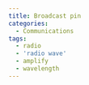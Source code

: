 ```yaml
---
title: Broadcast pin
categories:
  - Communications
tags:
  - radio
  - 'radio wave'
  - amplify
  - wavelength
---
```

